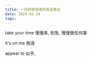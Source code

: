 ```yaml
---
title: 一些转换思维的英语表达
date: 2024-02-24
tags:
---
```


take your time 慢慢来, 别急, 慢慢做任何事

it's on me 我请

appear to 似乎,